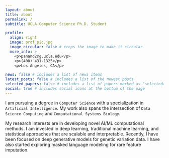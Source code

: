 ```yaml
---
layout: about
title: about
permalink: /
subtitle: UCLA Computer Science Ph.D. Student

profile:
  align: right
  image: prof_pic.jpg
  image_circular: false # crops the image to make it circular
  more_info: >
    <p>panand2@g.ucla.edu</p>
    <p>(408) 431-1325</p>
    <p>Los Angeles, CA</p>

news: false # includes a list of news items
latest_posts: false # includes a list of the newest posts
selected_papers: false # includes a list of papers marked as "selected={true}"
social: true # includes social icons at the bottom of the page
---
```


I am pursuing a degree in `Computer Science` with a specialization in `Artificial Intelligence`. My work also spans the intersection of `Data Science Computing` and `Computational Systems Biology`.

My research interests are in developing novel AI/ML computational methods. I am invested in deep learning, traditional machine learning, and statistical approaches that are scalable and interpretable. Recently, I have been focused on deep generative models for genetic variation data. I have also started exploring masked language modeling for rare feature imputation.
